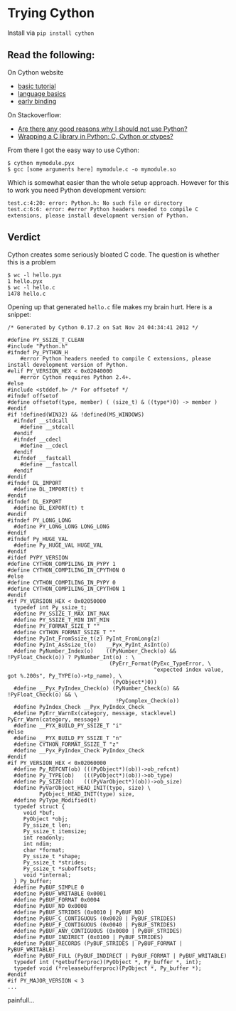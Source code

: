 # Trying Cython

Install via `pip install cython`

## Read the following:

On Cython website

* [basic tutorial](http://docs.cython.org/src/userguide/tutorial.html)
* [language basics](http://docs.cython.org/src/userguide/language_basics.html)
* [early binding](http://docs.cython.org/src/userguide/early_binding_for_speed.html#early-binding-for-speed)

On Stackoverflow:

* [Are there any good reasons why I should not use Python?](http://stackoverflow.com/questions/371966/are-there-any-good-reasons-why-i-should-not-use-python)
* [Wrapping a C library in Python: C, Cython or ctypes?](http://stackoverflow.com/questions/1942298/wrapping-a-c-library-in-python-c-cython-or-ctypes)

From there I got the easy way to use Cython:

	$ cython mymodule.pyx
	$ gcc [some arguments here] mymodule.c -o mymodule.so

Which is somewhat easier than the whole setup approach. However for this to work you need Python development version:

	test.c:4:20: error: Python.h: No such file or directory
	test.c:6:6: error: #error Python headers needed to compile C extensions, please install development version of Python.


## Verdict

Cython creates some seriously bloated C code. The question is whether this is a problem

	$ wc -l hello.pyx
	1 hello.pyx
	$ wc -l hello.c
	1478 hello.c

Opening up that generated `hello.c` file makes my brain hurt. Here is a snippet:

	/* Generated by Cython 0.17.2 on Sat Nov 24 04:34:41 2012 */

	#define PY_SSIZE_T_CLEAN
	#include "Python.h"
	#ifndef Py_PYTHON_H
	    #error Python headers needed to compile C extensions, please install development version of Python.
	#elif PY_VERSION_HEX < 0x02040000
	    #error Cython requires Python 2.4+.
	#else
	#include <stddef.h> /* For offsetof */
	#ifndef offsetof
	#define offsetof(type, member) ( (size_t) & ((type*)0) -> member )
	#endif
	#if !defined(WIN32) && !defined(MS_WINDOWS)
	  #ifndef __stdcall
	    #define __stdcall
	  #endif
	  #ifndef __cdecl
	    #define __cdecl
	  #endif
	  #ifndef __fastcall
	    #define __fastcall
	  #endif
	#endif
	#ifndef DL_IMPORT
	  #define DL_IMPORT(t) t
	#endif
	#ifndef DL_EXPORT
	  #define DL_EXPORT(t) t
	#endif
	#ifndef PY_LONG_LONG
	  #define PY_LONG_LONG LONG_LONG
	#endif
	#ifndef Py_HUGE_VAL
	  #define Py_HUGE_VAL HUGE_VAL
	#endif
	#ifdef PYPY_VERSION
	#define CYTHON_COMPILING_IN_PYPY 1
	#define CYTHON_COMPILING_IN_CPYTHON 0
	#else
	#define CYTHON_COMPILING_IN_PYPY 0
	#define CYTHON_COMPILING_IN_CPYTHON 1
	#endif
	#if PY_VERSION_HEX < 0x02050000
	  typedef int Py_ssize_t;
	  #define PY_SSIZE_T_MAX INT_MAX
	  #define PY_SSIZE_T_MIN INT_MIN
	  #define PY_FORMAT_SIZE_T ""
	  #define CYTHON_FORMAT_SSIZE_T ""
	  #define PyInt_FromSsize_t(z) PyInt_FromLong(z)
	  #define PyInt_AsSsize_t(o)   __Pyx_PyInt_AsInt(o)
	  #define PyNumber_Index(o)    ((PyNumber_Check(o) && !PyFloat_Check(o)) ? PyNumber_Int(o) : \
	                                (PyErr_Format(PyExc_TypeError, \
	                                              "expected index value, got %.200s", Py_TYPE(o)->tp_name), \
	                                 (PyObject*)0))
	  #define __Pyx_PyIndex_Check(o) (PyNumber_Check(o) && !PyFloat_Check(o) && \
	                                  !PyComplex_Check(o))
	  #define PyIndex_Check __Pyx_PyIndex_Check
	  #define PyErr_WarnEx(category, message, stacklevel) PyErr_Warn(category, message)
	  #define __PYX_BUILD_PY_SSIZE_T "i"
	#else
	  #define __PYX_BUILD_PY_SSIZE_T "n"
	  #define CYTHON_FORMAT_SSIZE_T "z"
	  #define __Pyx_PyIndex_Check PyIndex_Check
	#endif
	#if PY_VERSION_HEX < 0x02060000
	  #define Py_REFCNT(ob) (((PyObject*)(ob))->ob_refcnt)
	  #define Py_TYPE(ob)   (((PyObject*)(ob))->ob_type)
	  #define Py_SIZE(ob)   (((PyVarObject*)(ob))->ob_size)
	  #define PyVarObject_HEAD_INIT(type, size) \
	          PyObject_HEAD_INIT(type) size,
	  #define PyType_Modified(t)
	  typedef struct {
	     void *buf;
	     PyObject *obj;
	     Py_ssize_t len;
	     Py_ssize_t itemsize;
	     int readonly;
	     int ndim;
	     char *format;
	     Py_ssize_t *shape;
	     Py_ssize_t *strides;
	     Py_ssize_t *suboffsets;
	     void *internal;
	  } Py_buffer;
	  #define PyBUF_SIMPLE 0
	  #define PyBUF_WRITABLE 0x0001
	  #define PyBUF_FORMAT 0x0004
	  #define PyBUF_ND 0x0008
	  #define PyBUF_STRIDES (0x0010 | PyBUF_ND)
	  #define PyBUF_C_CONTIGUOUS (0x0020 | PyBUF_STRIDES)
	  #define PyBUF_F_CONTIGUOUS (0x0040 | PyBUF_STRIDES)
	  #define PyBUF_ANY_CONTIGUOUS (0x0080 | PyBUF_STRIDES)
	  #define PyBUF_INDIRECT (0x0100 | PyBUF_STRIDES)
	  #define PyBUF_RECORDS (PyBUF_STRIDES | PyBUF_FORMAT | PyBUF_WRITABLE)
	  #define PyBUF_FULL (PyBUF_INDIRECT | PyBUF_FORMAT | PyBUF_WRITABLE)
	  typedef int (*getbufferproc)(PyObject *, Py_buffer *, int);
	  typedef void (*releasebufferproc)(PyObject *, Py_buffer *);
	#endif
	#if PY_MAJOR_VERSION < 3
	...

painfull...
